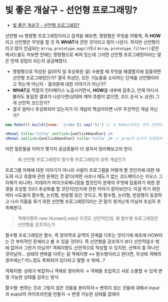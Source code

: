 # 빛 좋은 개살구 - 선언형 프로그래밍?

<!-- START doctoc generated TOC please keep comment here to allow auto update -->
<!-- DON'T EDIT THIS SECTION, INSTEAD RE-RUN doctoc TO UPDATE -->

- [빛 좋은 개살구 - 선언형 프로그래밍?](#%EB%B9%9B-%EC%A2%8B%EC%9D%80-%EA%B0%9C%EC%82%B4%EA%B5%AC---%EC%84%A0%EC%96%B8%ED%98%95-%ED%94%84%EB%A1%9C%EA%B7%B8%EB%9E%98%EB%B0%8D)

<!-- END doctoc generated TOC please keep comment here to allow auto update -->

선언형 vs 명령형 프로그래밍이라고 검색을 해보면, 명령형은 무엇을 어떻게, 즉 **HOW**이고 선언형은 무엇을 할 것 즉 **WHAT**에 관한 것이라고 많이 나온다. 하지만 선언형이라고 많이 언급되는 `Array.prototype.map()`이나 `Array.prototype.filter()`같은 메서드들도 까보면 안에는 명령형으로 써져 있는데 그러면 선언형 프로그래밍이라는 말은 언제 성립이 되는지 궁금해졌다.

- 명령형으로 작성된 걸(아직 덜 추상화된 걸) 사용할 때 무엇을 해결할지에 집중하면 선언형 프로그래밍인가? 결국 최상단, 모든 기능들을 소비하는 단계를 선언형이라고 하는게 아닌지 - 결과론에 대한 이야기가 아닌가?
- **WHAT**을 적절히 인터페이스 노출시키면서, **HOW**를 내부에 감추고, 언제 어디서 불러도 동일한 결과가 나온다면(상태와 제어 흐름이 없으면, 코드 순서 노 상관) 그게 선언적 코드인가?
- 결국 얼마나 추상화되어 있는지가 이 개념의 핵심이라면 너무 주관적인 개념 아닌가?

```jsx
new Robot().build({name: 'irobo'}).say('hi') // 는 Robot이라는 것이 선언되어 있어야 하고 그 Robot은 build된 이후 say를 할 수 있다면 명령적이다?

<Modal title='title' onClick={onClickHandler} />
<Modal onClick={onClickHandler} title='title' /> // prop의 순서가 상관없어서 선언적이다?, 그런데 애초에 Robot도 빌더 패턴을 사용하지 않았더라면?
```

이런 질문들을 이어가 몇가지 궁금증들이 더 생겨서 정리해보고자 한다.

> 왜 선언형 프로그래밍이 함수형 프로그래밍의 상위 개념인가

프로그램 자체에 대한 이야기가 아니라 사람이 프로그램을 어떻게 짤 것인지에 대한 태도와 사고 흐름에 관한 문제인 것 같다(어떤 사조나 태도가 없는 코드베이스는 카오스 그 자체가 되니까). 이데아가 마이크로매니징을 할것인지 문제의 무엇에 집중하기 위한 환경을 조성할 것(더 추상화를 할 것인지)인지에 관한 이야기 같아보인다. 이걸 하기 위한 여러 시도들이 함수형, 논리형, 반응형 등인 것이고, 즉 함수형, 논리형, 반응형이 등장하고 나서 이들을 묶기 위한 선언형 프로그래밍이라는 큰 말이 생겨난게 아닐까 조심히 추측해본다.

> 객체지향의 new Human().ask() 이것도 선언적인데, 왜 함수형 프로그래밍은 선언형을 강조하는가

함수형 프로그래밍은 함수, 즉 정의역과 공역의 관계를 다루는 것이기에 애초에 HOW라는 건 부차적인 문제라고 볼 수 있을 것이다. 즉 선언형을 강조하기 보다 선언적일수 밖에 없어서 그런거 아닐까? 객체지향도 선언적으로 작성할 수 있지만, 선택지 중 하나인 것아닐까... 상태의 변화를 다루는 걸 객체지향 ↔ 함수형이라고 한다면, 무상태 객체의 경우에는? 어느정도 특화되어 있다라고 말할 수 밖에…?

객체지향: 상태가 복잡하니 객체로 정리하자 → 객체들 조립하고 서로 소통할 수 있게 변경 가능한 상태를 감추는 방식

함수형: 변하는 것과 그렇지 않은 것들을 분리하자→ 변하지 않는 것들에 대해서 input과 ouput의 파이프라인을 만들자 → 변경 가능한 상태를 없애자
